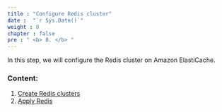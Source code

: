 ```yaml
---
title : "Configure Redis cluster"
date :  "`r Sys.Date()`" 
weight : 8
chapter : false
pre : " <b> 8. </b> "
---
```



In this step, we will configure the Redis cluster on Amazon ElastiCache.

### Content:
  1. [Create Redis clusters](./8.1-createcluster)
  2. [Apply Redis](./8.2-applyredis/)
